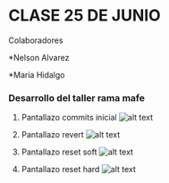 # CLASE 25 DE JUNIO

Colaboradores

*Nelson Alvarez

*Maria Hidalgo

### Desarrollo del taller rama mafe

1. Pantallazo commits inicial
![alt text](https://github.com/fehiora/clase25dejunio/blob/mafe/img/Primeros%20commits.png "Pantallazo 1")


2. Pantallazo revert
![alt text](https://github.com/fehiora/clase25dejunio/blob/mafe/img/Revert.png "Pantallazo 2")


3. Pantallazo reset soft
![alt text](https://github.com/fehiora/clase25dejunio/blob/mafe/img/Resetsoft.png "Pantallazo 3")

4. Pantallazo reset hard
![alt text](https://github.com/fehiora/clase25dejunio/blob/mafe/img/Resethard.png "Pantallazo 4")
